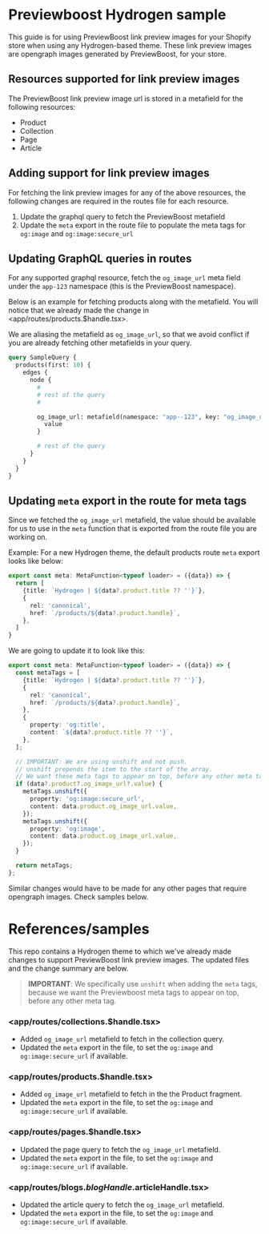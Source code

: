 # Previewboost Hydrogen sample

This guide is for using PreviewBoost link preview images for your Shopify store when using any Hydrogen-based theme. These link preview images are opengraph images generated by PreviewBoost, for your store.

## Resources supported for link preview images

The PreviewBoost link preview image url is stored in a metafield for the following resources:

* Product
* Collection
* Page
* Article

## Adding support for link preview images

For fetching the link preview images for any of the above resources, the following changes are required in the routes file for each resource.

1. Update the graphql query to fetch the PreviewBoost metafield
2. Update the `meta` export in the route file to populate the meta tags for `og:image` and `og:image:secure_url`

## Updating GraphQL queries in routes

For any supported graphql resource, fetch the `og_image_url` meta field under the `app-123` namespace (this is the PreviewBoost namespace).

Below is an example for fetching products along with the metafield. You will notice that we already made the change in <app/routes/products.$handle.tsx>.

We are aliasing the metafield as `og_image_url`, so that we avoid conflict if you are already fetching other metafields in your query.

```graphql
query SampleQuery {
  products(first: 10) {
    edges {
      node {
        #
        # rest of the query
        #

        og_image_url: metafield(namespace: "app--123", key: "og_image_url") {
          value
        }

        # rest of the query
      }
    }
  }
}
```

## Updating `meta` export in the route for meta tags

Since we fetched the `og_image_url` metafield, the value should be available for us to use in the `meta` function that is exported from the route file you are working on.

Example: For a new Hydrogen theme, the default products route `meta` export looks like below:

```typescript
export const meta: MetaFunction<typeof loader> = ({data}) => {
  return [
    {title: `Hydrogen | ${data?.product.title ?? ''}`},
    {
      rel: 'canonical',
      href: `/products/${data?.product.handle}`,
    },
  ]
}
```

We are going to update it to look like this:

```typescript
export const meta: MetaFunction<typeof loader> = ({data}) => {
  const metaTags = [
    {title: `Hydrogen | ${data?.product.title ?? ''}`},
    {
      rel: 'canonical',
      href: `/products/${data?.product.handle}`,
    },
    {
      property: 'og:title',
      content: `${data?.product.title ?? ''}`,
    },
  ];

  // IMPORTANT: We are using unshift and not push.
  // unshift prepends the item to the start of the array.
  // We want these meta tags to appear on top, before any other meta tag.
  if (data?.product?.og_image_url?.value) {
    metaTags.unshift({
      property: 'og:image:secure_url',
      content: data.product.og_image_url.value,
    });
    metaTags.unshift({
      property: 'og:image',
      content: data.product.og_image_url.value,
    });
  }

  return metaTags;
};
```

Similar changes would have to be made for any other pages that require opengraph images. Check samples below.

# References/samples

This repo contains a Hydrogen theme to which we've already made changes to support PreviewBoost link preview images. The updated files and the change summary are below.

> **IMPORTANT**: We specifically use `unshift` when adding the `meta` tags, because we want the Previewboost meta tags to appear on top, before any other meta tag.

### <app/routes/collections.$handle.tsx>

* Added `og_image_url` metafield to fetch in the collection query.
* Updated the `meta` export in the file, to set the `og:image` and `og:image:secure_url` if available.

### <app/routes/products.$handle.tsx>

* Added `og_image_url` metafield to fetch in the the Product fragment.
* Updated the `meta` export in the file, to set the `og:image` and `og:image:secure_url` if available.

### <app/routes/pages.$handle.tsx>

* Updated the page query to fetch the `og_image_url` metafield.
* Updated the `meta` export in the file, to set the `og:image` and `og:image:secure_url` if available.

###  <app/routes/blogs.$blogHandle.$articleHandle.tsx>

* Updated the article query to fetch the `og_image_url` metafield.
* Updated the `meta` export in the file, to set the `og:image` and `og:image:secure_url` if available.
